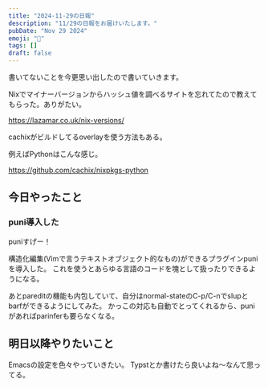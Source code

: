 ```yaml
---
title: "2024-11-29の日報"
description: "11/29の日報をお届けいたします。"
pubDate: "Nov 29 2024"
emoji: "🦊"
tags: []
draft: false
---
```


書いてないことを今更思い出したので書いていきます。

Nixでマイナーバージョンからハッシュ値を調べるサイトを忘れてたので教えてもらった。ありがたい。

https://lazamar.co.uk/nix-versions/

cachixがビルドしてるoverlayを使う方法もある。

例えばPythonはこんな感じ。

https://github.com/cachix/nixpkgs-python

## 今日やったこと

### puni導入した

puniすげー！

構造化編集(Vimで言うテキストオブジェクト的なもの)ができるプラグインpuniを導入した。
これを使うとあらゆる言語のコードを塊として扱ったりできるようになる。

あとpareditの機能も内包していて、自分はnormal-stateのC-p/C-nでslupとbarfができるようにしてみた。
かっこの対応も自動でとってくれるから、puniがあればparinferも要らなくなる。

## 明日以降やりたいこと

Emacsの設定を色々やっていきたい。 Typstとか書けたら良いよね〜なんて思ってる。
